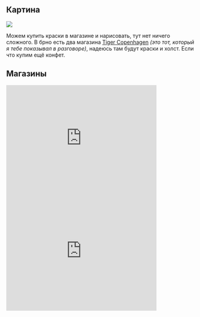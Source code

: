 ## Картина
![](content/picture_to_draw.png)


Можем купить краски в магазине и нарисовать, тут нет ничего сложного. В брно есть два магазина [Tiger Copenhagen](https://flyingtiger.com/) *(это тот, который я тебе показывал в разговоре)*, надеюсь там будут краски и холст. Если что купим ещё конфет.

## Магазины

<iframe class="google-map" src="https://www.google.com/maps/embed?pb=!1m18!1m12!1m3!1d2607.400892460407!2d16.60593083488769!3d49.192954100000016!2m3!1f0!2f0!3f0!3m2!1i1024!2i768!4f13.1!3m3!1m2!1s0x47129456e4090de7%3A0xa27fe1464677207!2sFlying%20Tiger%20Copenhagen!5e0!3m2!1scs!2scz!4v1661790869923!5m2!1scs!2scz" width="400" height="300" style="border:0;" allowfullscreen="" loading="lazy" referrerpolicy="no-referrer-when-downgrade"></iframe>

<iframe class="google-map" src="https://www.google.com/maps/embed?pb=!1m18!1m12!1m3!1d2607.491529238094!2d16.60943236568616!3d49.19123447932143!2m3!1f0!2f0!3f0!3m2!1i1024!2i768!4f13.1!3m3!1m2!1s0x471295e4368dabe1%3A0x9178d5b9e0ebc4f4!2sFlying%20Tiger%20Copenhagen!5e0!3m2!1scs!2scz!4v1661847899700!5m2!1scs!2scz" width="400" height="300" style="border:0;" allowfullscreen="" loading="lazy" referrerpolicy="no-referrer-when-downgrade"></iframe>
